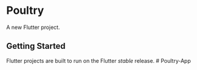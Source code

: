 # Poultry

A new Flutter project.

## Getting Started

Flutter projects are built to run on the Flutter _stable_ release.
#   P o u l t r y - A p p 
 
 
